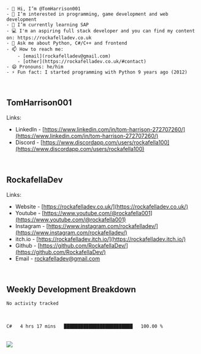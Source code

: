 ```
- 👋 Hi, I’m @TomHarrison001
- 👀 I’m interested in programming, game development and web development
- 🌱 I’m currently learning SAP
- 💻 I'm an aspiring full stack developer and you can find my content on: https://rockafelladev.co.uk
- 💬 Ask me about Python, C#/C++ and frontend
- 📫 How to reach me: 
    - [email](rockafelladev@gmail.com)  
    - [other](https://rockafelladev.co.uk/#contact)
- 😄 Pronouns: he/him
- ⚡ Fun fact: I started programming with Python 9 years ago (2012)
```
  
<br/>

## TomHarrison001

Links:
- LinkedIn - [https://www.linkedin.com/in/tom-harrison-272707260/](https://www.linkedin.com/in/tom-harrison-272707260/)
- Discord - [https://www.discordapp.com/users/rockafella100](https://www.discordapp.com/users/rockafella100)

<br/>

## RockafellaDev

Links:
- Website - [https://rockafelladev.co.uk/](https://rockafelladev.co.uk/)
- Youtube - [https://www.youtube.com/@rockafella001](https://www.youtube.com/@rockafella001)
- Instagram - [https://www.instagram.com/rockafelladev/](https://www.instagram.com/rockafelladev/)
- itch.io - [https://rockafelladev.itch.io/](https://rockafelladev.itch.io/)
- Github - [https://github.com/RockafellaDev/](https://github.com/RockafellaDev/)
- Email - rockafelladev@gmail.com

<br/>

## Weekly Development Breakdown

```txt
No activity tracked
```

<br/>

<!--START_SECTION:waka-->

```txt
C#   4 hrs 17 mins   █████████████████████████   100.00 %
```

<!--END_SECTION:waka-->

<br/>

<img src="https://github-profile-trophy.vercel.app/?username=TomHarrison001&theme=nord&no-frame=true&margin-w=10&column=7" />

<br/>
